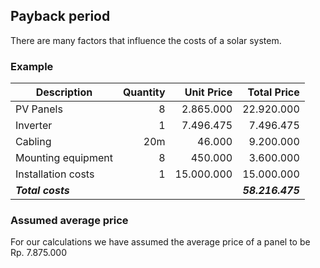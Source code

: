 ## Payback period

There are many factors that influence the costs of a solar system.

### Example

| Description        | Quantity | Unit Price |      Total Price |
|--------------------|---------:|-----------:|-----------------:|
| PV Panels          |        8 |  2.865.000 |       22.920.000 |
| Inverter           |        1 |  7.496.475 |        7.496.475 |
| Cabling            |      20m |     46.000 |        9.200.000 |
| Mounting equipment |        8 |    450.000 |        3.600.000 |
| Installation costs |        1 | 15.000.000 |       15.000.000 |
| _**Total costs**_  |          |            | _**58.216.475**_ |

### Assumed average price
For our calculations we have assumed the average price of a panel to be Rp. 7.875.000